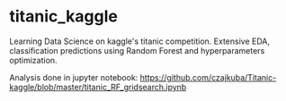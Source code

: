 # titanic_kaggle
Learning Data Science on kaggle's titanic competition. Extensive EDA, classification predictions using Random Forest and hyperparameters optimization.

Analysis done in jupyter notebook: https://github.com/czajkuba/Titanic-kaggle/blob/master/titanic_RF_gridsearch.ipynb
